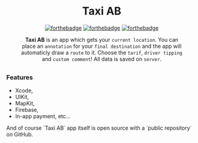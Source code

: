 <div align="center" style="margin: 30px;">
<h1>Taxi AB</h1>

[![forthebadge](http://forthebadge.com/images/badges/made-with-swift.svg)](http://forthebadge.com)
[![forthebadge](http://forthebadge.com/images/badges/built-with-love.svg)](http://forthebadge.com)
[![forthebadge](https://forthebadge.com/images/badges/for-you.svg)](https://forthebadge.com)

**Taxi AB** is an app which gets your `current location`. You can place an `annotation` for your `final destination` and the app will automaticly draw a `route` to it. Choose the `tarif`, `driver tipping` and `custom comment`! All data is saved on `server`.
</div>
<h3>Features</h3>
<ul>
<li> Xcode,</li>
<li> UIKit,</li>
<li> MapKit,</li>
<li> Firebase,</li>
<li> In-app payment, etc...</li>
</ul>
And of course `Taxi AB` app itself is open source with a `public repository` on GitHub.
